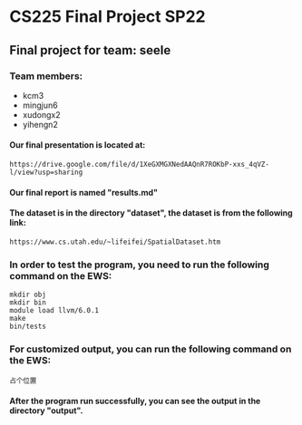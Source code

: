 # CS225 Final Project SP22

## Final project for team: seele

### Team members:

* kcm3
* mingjun6
* xudongx2
* yihengn2

#### Our final presentation is located at:

    https://drive.google.com/file/d/1XeGXMGXNedAAQnR7ROKbP-xxs_4qVZ-l/view?usp=sharing

#### Our final report is named "results.md"

#### The dataset is in the directory "dataset", the dataset is from the following link:

    https://www.cs.utah.edu/~lifeifei/SpatialDataset.htm

### In order to test the program, you need to run the following command on the EWS:

    mkdir obj
    mkdir bin
    module load llvm/6.0.1
    make
    bin/tests

### For customized output, you can run the following command on the EWS:

    占个位置

#### After the program run successfully, you can see the output in the directory "output".


